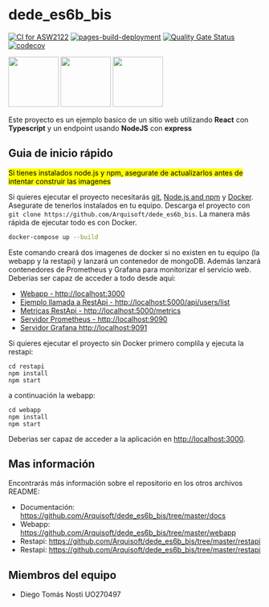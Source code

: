 # dede_es6b_bis

[![CI for ASW2122](https://github.com/Arquisoft/dede_es6b_bis/actions/workflows/asw2122.yml/badge.svg)](https://github.com/Arquisoft/dede_es6b_bis/actions/workflows/asw2122.yml)
[![pages-build-deployment](https://github.com/Arquisoft/dede_es6b_bis/actions/workflows/pages/pages-build-deployment/badge.svg)](https://github.com/Arquisoft/dede_es6b_bis/actions/workflows/pages/pages-build-deployment.yml)
[![Quality Gate Status](https://sonarcloud.io/api/project_badges/measure?project=Arquisoft_dede_es6b_bis&metric=alert_status)](https://sonarcloud.io/summary/new_code?id=Arquisoft_dede_es6b_bis)
[![codecov](https://codecov.io/gh/Arquisoft/dede_es6b_bis/branch/master/graph/badge.svg?token=xu5iRCzH6T)](https://codecov.io/gh/Arquisoft/dede_es6b_bis)

<p float="left">
<img src="https://blog.wildix.com/wp-content/uploads/2020/06/react-logo.jpg" height="100">
<img src="https://miro.medium.com/max/1200/0*RbmfNyhuBb8G3LWh.png" height="100">
<img src="https://miro.medium.com/max/365/1*Jr3NFSKTfQWRUyjblBSKeg.png" height="100">
</p>

Este proyecto es un ejemplo basico de un sitio web utilizando **React** con **Typescript** y un endpoint usando **NodeJS** con **express**

## Guia de inicio rápido

<mark>Si tienes instalados node.js y npm, asegurate de actualizarlos antes de intentar construir las imagenes</mark>

Si quieres ejecutar el proyecto necesitarás [git](https://git-scm.com/downloads), [Node.js and npm](https://www.npmjs.com/get-npm) y [Docker](https://docs.docker.com/get-docker/). Asegurate de tenerlos instalados en tu equipo. Descarga el proyecto con `git clone https://github.com/Arquisoft/dede_es6b_bis`. La manera más rápìda de ejecutar todo es con Docker.

```bash
docker-compose up --build
```
Este comando creará dos imagenes de docker si no existen en tu equipo (la webapp y la restapi) y lanzará un contenedor de mongoDB. Además lanzará contenedores de Prometheus y Grafana para monitorizar el servicio web. Deberias ser capaz de acceder a todo desde aqui:

 - [Webapp - http://localhost:3000](http://localhost:3000)
 - [Ejemplo llamada a RestApi - http://localhost:5000/api/users/list](http://localhost:5000/api/users/list)
 - [Metricas RestApi - http://localhost:5000/metrics](http://localhost:5000/metrics)
 - [Servidor Prometheus - http://localhost:9090](http://localhost:9090)
 - [Servidor Grafana http://localhost:9091](http://localhost:9091)
 
Si quieres ejecutar el proyecto sin Docker primero complila y ejecuta la restapi:

```shell
cd restapi
npm install
npm start
```
a continuación la webapp:
```shell
cd webapp
npm install
npm start
```

Deberias ser capaz de acceder a la aplicación en [http://localhost:3000](http://localhost:3000).

## Mas información
Encontrarás más información sobre el repositorio en los otros archivos README:
- Documentación: https://github.com/Arquisoft/dede_es6b_bis/tree/master/docs
- Webapp: https://github.com/Arquisoft/dede_es6b_bis/tree/master/webapp
- Restapi: https://github.com/Arquisoft/dede_es6b_bis/tree/master/restapi
- Restapi: https://github.com/Arquisoft/dede_es6b_bis/tree/master/restapi

## Miembros del equipo

- Diego Tomás Nosti UO270497
